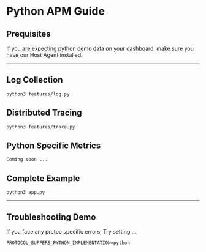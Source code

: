 # Python APM Guide

## Prequisites

If you are expecting python demo data on your dashboard, make sure you have our Host Agent installed.

---------------------

## Log Collection
```
python3 features/log.py
```

## Distributed Tracing
```
python3 features/trace.py
```

## Python Specific Metrics
```
Coming soon ...
```

## Complete Example
```
python3 app.py
```

---------------------------------

## Troubleshooting Demo
If you face any protoc specific errors, Try setting ...
```
PROTOCOL_BUFFERS_PYTHON_IMPLEMENTATION=python
```
